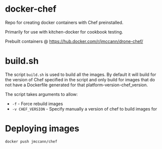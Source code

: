 # docker-chef

Repo for creating docker containers with Chef preinstalled.

Primarily for use with kitchen-docker for cookbook testing.

Prebuilt containers @ https://hub.docker.com/r/jmccann/drone-chef/

# build.sh
The script `build.sh` is used to build all the images.  By default it will build for the version of Chef specified in the script and only build for images that do not have a Dockerfile generated for that platform-version-chef_version.

The script takes arguments to allow:
* `-f` - Force rebuild images
* `-v CHEF_VERSION` - Specify manually a version of chef to build images for

# Deploying images
`docker push jmccann/chef`
